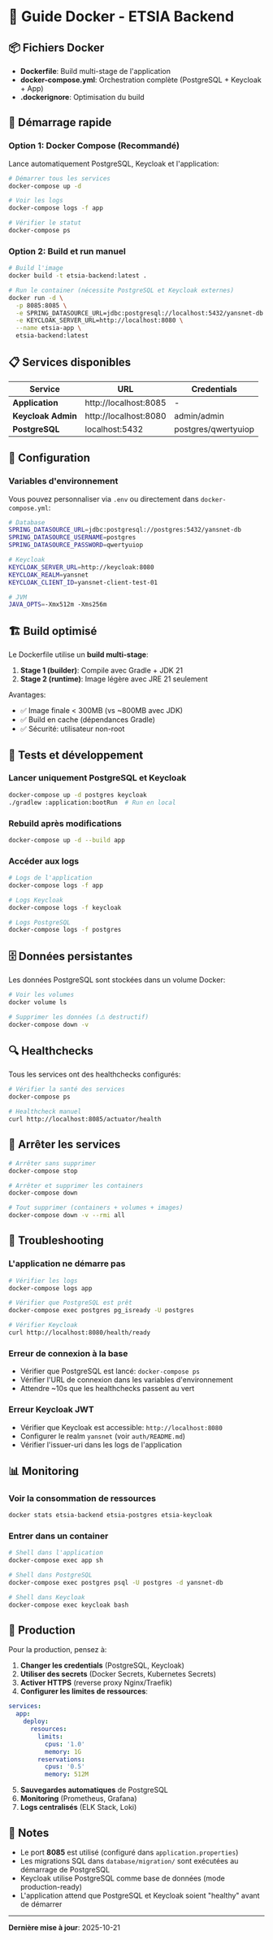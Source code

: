 # 🐳 Guide Docker - ETSIA Backend

## 📦 Fichiers Docker

- **Dockerfile**: Build multi-stage de l'application
- **docker-compose.yml**: Orchestration complète (PostgreSQL + Keycloak + App)
- **.dockerignore**: Optimisation du build

## 🚀 Démarrage rapide

### Option 1: Docker Compose (Recommandé)

Lance automatiquement PostgreSQL, Keycloak et l'application:

```bash
# Démarrer tous les services
docker-compose up -d

# Voir les logs
docker-compose logs -f app

# Vérifier le statut
docker-compose ps
```

### Option 2: Build et run manuel

```bash
# Build l'image
docker build -t etsia-backend:latest .

# Run le container (nécessite PostgreSQL et Keycloak externes)
docker run -d \
  -p 8085:8085 \
  -e SPRING_DATASOURCE_URL=jdbc:postgresql://localhost:5432/yansnet-db \
  -e KEYCLOAK_SERVER_URL=http://localhost:8080 \
  --name etsia-app \
  etsia-backend:latest
```

## 📋 Services disponibles

| Service | URL | Credentials |
|---------|-----|-------------|
| **Application** | http://localhost:8085 | - |
| **Keycloak Admin** | http://localhost:8080 | admin/admin |
| **PostgreSQL** | localhost:5432 | postgres/qwertyuiop |

## 🔧 Configuration

### Variables d'environnement

Vous pouvez personnaliser via `.env` ou directement dans `docker-compose.yml`:

```bash
# Database
SPRING_DATASOURCE_URL=jdbc:postgresql://postgres:5432/yansnet-db
SPRING_DATASOURCE_USERNAME=postgres
SPRING_DATASOURCE_PASSWORD=qwertyuiop

# Keycloak
KEYCLOAK_SERVER_URL=http://keycloak:8080
KEYCLOAK_REALM=yansnet
KEYCLOAK_CLIENT_ID=yansnet-client-test-01

# JVM
JAVA_OPTS=-Xmx512m -Xms256m
```

## 🏗️ Build optimisé

Le Dockerfile utilise un **build multi-stage**:

1. **Stage 1 (builder)**: Compile avec Gradle + JDK 21
2. **Stage 2 (runtime)**: Image légère avec JRE 21 seulement

Avantages:
- ✅ Image finale < 300MB (vs ~800MB avec JDK)
- ✅ Build en cache (dépendances Gradle)
- ✅ Sécurité: utilisateur non-root

## 🧪 Tests et développement

### Lancer uniquement PostgreSQL et Keycloak

```bash
docker-compose up -d postgres keycloak
./gradlew :application:bootRun  # Run en local
```

### Rebuild après modifications

```bash
docker-compose up -d --build app
```

### Accéder aux logs

```bash
# Logs de l'application
docker-compose logs -f app

# Logs Keycloak
docker-compose logs -f keycloak

# Logs PostgreSQL
docker-compose logs -f postgres
```

## 🗄️ Données persistantes

Les données PostgreSQL sont stockées dans un volume Docker:

```bash
# Voir les volumes
docker volume ls

# Supprimer les données (⚠️ destructif)
docker-compose down -v
```

## 🔍 Healthchecks

Tous les services ont des healthchecks configurés:

```bash
# Vérifier la santé des services
docker-compose ps

# Healthcheck manuel
curl http://localhost:8085/actuator/health
```

## 🛑 Arrêter les services

```bash
# Arrêter sans supprimer
docker-compose stop

# Arrêter et supprimer les containers
docker-compose down

# Tout supprimer (containers + volumes + images)
docker-compose down -v --rmi all
```

## 🐛 Troubleshooting

### L'application ne démarre pas

```bash
# Vérifier les logs
docker-compose logs app

# Vérifier que PostgreSQL est prêt
docker-compose exec postgres pg_isready -U postgres

# Vérifier Keycloak
curl http://localhost:8080/health/ready
```

### Erreur de connexion à la base

- Vérifier que PostgreSQL est lancé: `docker-compose ps`
- Vérifier l'URL de connexion dans les variables d'environnement
- Attendre ~10s que les healthchecks passent au vert

### Erreur Keycloak JWT

- Vérifier que Keycloak est accessible: `http://localhost:8080`
- Configurer le realm `yansnet` (voir `auth/README.md`)
- Vérifier l'issuer-uri dans les logs de l'application

## 📊 Monitoring

### Voir la consommation de ressources

```bash
docker stats etsia-backend etsia-postgres etsia-keycloak
```

### Entrer dans un container

```bash
# Shell dans l'application
docker-compose exec app sh

# Shell dans PostgreSQL
docker-compose exec postgres psql -U postgres -d yansnet-db

# Shell dans Keycloak
docker-compose exec keycloak bash
```

## 🚀 Production

Pour la production, pensez à:

1. **Changer les credentials** (PostgreSQL, Keycloak)
2. **Utiliser des secrets** (Docker Secrets, Kubernetes Secrets)
3. **Activer HTTPS** (reverse proxy Nginx/Traefik)
4. **Configurer les limites de ressources**:

```yaml
services:
  app:
    deploy:
      resources:
        limits:
          cpus: '1.0'
          memory: 1G
        reservations:
          cpus: '0.5'
          memory: 512M
```

5. **Sauvegardes automatiques** de PostgreSQL
6. **Monitoring** (Prometheus, Grafana)
7. **Logs centralisés** (ELK Stack, Loki)

## 📝 Notes

- Le port **8085** est utilisé (configuré dans `application.properties`)
- Les migrations SQL dans `database/migration/` sont exécutées au démarrage de PostgreSQL
- Keycloak utilise PostgreSQL comme base de données (mode production-ready)
- L'application attend que PostgreSQL et Keycloak soient "healthy" avant de démarrer

---

**Dernière mise à jour**: 2025-10-21
